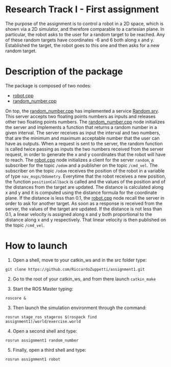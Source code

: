 # Research Track I - First assignment
The purpose of the assignment is to control a robot in a 2D space, which is shown via a 2D simulator, and therefore comparable to a cartesian plane.
In particular, the robot asks to the user for a random target to be reached.
Any of these random targets have coordinates -6 and 6 both along x and y.
Established the target, the robot goes to this one and then asks for a new random target.
# Description of the package
The package is composed of two nodes:
* [robot.cpp](https://github.com/RiccardoZuppetti/assignment1/blob/main/src/robot.cpp)
* [random_number.cpp](https://github.com/RiccardoZuppetti/assignment1/blob/main/src/random_number.cpp)

On top, the [random_number.cpp](https://github.com/RiccardoZuppetti/assignment1/blob/main/src/random_number.cpp) has implemented a service [Random.srv](https://github.com/RiccardoZuppetti/assignment1/blob/main/srv/Random.srv).
This server accepts two floating points numbers as inputs and releases other two floating points numbers.
The [random_number.cpp](https://github.com/RiccardoZuppetti/assignment1/blob/main/src/random_number.cpp) node initializes the server and implements a function that returns a random number in a given interval.
The server receives as input the interval and two numbers, that are the minimum and maximum acceptable number that the user can have as outputs.
When a request is sent to the server, the random function is called twice passing as inputs the two numbers received from the server request, in order to generate the x and y coordinates that the robot will have to reach.
The [robot.cpp](https://github.com/RiccardoZuppetti/assignment1/blob/main/src/robot.cpp) node initializes a client for the server `random`, a subscriber for the topic `/odom` and a publisher on the topic `/cmd_vel`.
The subscriber on the topic `/odom` receives the position of the robot in a variable of type `nav_msgs/Odometry`.
Everytime that the robot receives a new position, the function `positionCallback` is called and the values of the position and of the distances from the target are updated.
The distance is calculated along x and y and it is computed using the distance formula for the coordinate plane.
If the distance is less than 0.1, the [robot.cpp](https://github.com/RiccardoZuppetti/assignment1/blob/main/src/robot.cpp) node recall the server in order to ask for another target.
As soon as a response is received from the server, the values of the target are updated.
If the distance is not less than 0.1, a linear velocity is assigned along x and y both proportional to the distance along x and y respectively.
That linear velocity is then published on the topic `/cmd_vel`.
# How to launch
1. Open a shell, move to your catkin_ws and in the src folder type:
```
git clone https://github.com/RiccardoZuppetti/assignment1.git
```
2. Go to the root of your catkin_ws, and from there launch `catkin_make`

3. Start the ROS Master typing:
```
roscore &
```
3. Then launch the simulation environment through the command:
```
rosrun stage_ros stageros $(rospack find assignment1)/world/exercise.world
```
4. Open a second shell and type:
```
rosrun assignment1 random_number
```
5. Finally, open a third shell and type:
```
rosrun assignment1 robot
```
